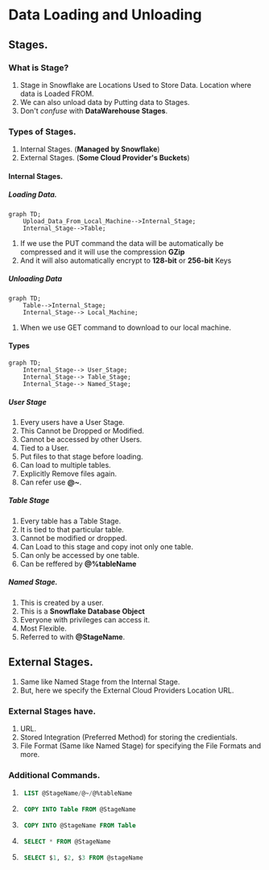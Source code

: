 # Data Loading and Unloading

## Stages. 

### What is Stage? 
1. Stage in Snowflake are Locations Used to Store Data. Location where data is Loaded FROM.
2. We can also unload data by Putting data to Stages. 
3. Don't *confuse* with **DataWarehouse Stages**. 

### Types of Stages. 
1. Internal Stages. (**Managed by Snowflake**)
2. External Stages. (**Some Cloud Provider's Buckets**)

#### Internal Stages. 

##### Loading Data.
```mermaid
graph TD; 
    Upload_Data_From_Local_Machine-->Internal_Stage;
    Internal_Stage-->Table;
```
1. If we use the PUT command the data will be automatically be compressed and it will use the compression **GZip**
2. And it will also automatically encrypt to **128-bit** or **256-bit** Keys

##### Unloading Data
```mermaid
graph TD; 
    Table-->Internal_Stage;
    Internal_Stage--> Local_Machine;
```

1. When we use GET command to download to our local machine. 
#### Types

```mermaid
graph TD; 
    Internal_Stage--> User_Stage;
    Internal_Stage--> Table_Stage; 
    Internal_Stage--> Named_Stage; 
```

##### User Stage
1. Every users have a User Stage. 
2. This Cannot be Dropped or Modified. 
3. Cannot be accessed by other Users. 
4. Tied to a User. 
5. Put files to that stage before loading. 
6. Can load to multiple tables. 
7. Explicitly Remove files again. 
8. Can refer use **@~**.

##### Table Stage
1. Every table has a Table Stage. 
2. It is tied to that particular table. 
3. Cannot be modified or dropped. 
4. Can Load to this stage and copy inot only one table. 
5. Can only be accessed by one table.
6. Can be reffered by **@%tableName**

##### Named Stage. 
1. This is created by a user. 
2. This is a **Snowflake Database Object**
3. Everyone with privileges can access it. 
4. Most Flexible. 
5. Referred to with **@StageName**. 

## External Stages. 
1. Same like Named Stage from the Internal Stage. 
2. But, here we specify the External Cloud Providers Location URL. 

### External Stages have. 
1. URL. 
2. Stored Integration (Preferred Method) for storing the credientials. 
3. File Format (Same like Named Stage) for specifying the File Formats and more. 

### Additional Commands. 
1. ```sql
    LIST @StageName/@~/@%tableName
    ```
2. ```sql 
    COPY INTO Table FROM @StageName 
    ```
3. ```sql 
    COPY INTO @StageName FROM Table
    ```
4. ```sql 
    SELECT * FROM @StageName
    ```
5. ```sql
    SELECT $1, $2, $3 FROM @stageName
    ```